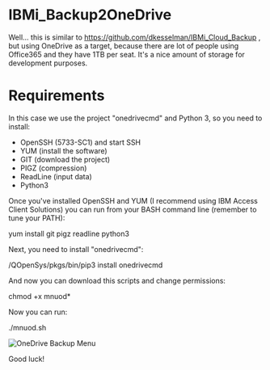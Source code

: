 # IBMi_Backup2OneDrive

Well... this is similar to https://github.com/dkesselman/IBMi_Cloud_Backup , but using OneDrive as a target, because there are lot of people using Office365 and they have 1TB per seat. It's a nice amount of storage for development purposes.

# Requirements

In this case we use the project "onedrivecmd" and Python 3, so you need to install:

* OpenSSH (5733-SC1) and start SSH
* YUM (install the software)
* GIT (download the project)
* PIGZ (compression)
* ReadLine (input data)
* Python3

Once you've installed OpenSSH and YUM (I recommend using IBM Access Client Solutions) you can run from your BASH command line (remember to tune your PATH):

yum install git pigz readline python3

Next, you need to install "onedrivecmd":

/QOpenSys/pkgs/bin/pip3 install onedrivecmd

And now you can download this scripts and change permissions:

chmod +x mnuod*

Now you can run:

./mnuod.sh

![OneDrive Backup Menu](https://github.com/dkesselman/IBMi_Backup2OneDrive/blob/main/IBMi_Backup2OneDrive.gif "IBM i Backup to OneDrive - Menu")


Good luck!
